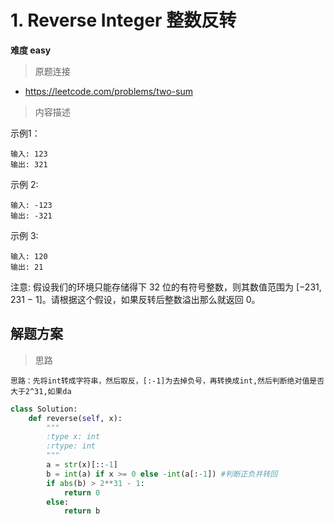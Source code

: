 # 1. Reverse Integer 整数反转 
**难度 easy**
> 原题连接
* https://leetcode.com/problems/two-sum

> 内容描述 

示例1：
```
输入: 123
输出: 321
```
示例 2:
```
输入: -123
输出: -321
```
示例 3:
```
输入: 120
输出: 21
```
注意:
假设我们的环境只能存储得下 32 位的有符号整数，则其数值范围为 [−231,  231 − 1]。请根据这个假设，如果反转后整数溢出那么就返回 0。
## 解题方案
> 思路 
```
思路：先将int转成字符串，然后取反，[:-1]为去掉负号，再转换成int,然后判断绝对值是否大于2^31,如果da
``` 

```python
class Solution:
    def reverse(self, x):
        """
        :type x: int
        :rtype: int
        """
        a = str(x)[::-1] 
        b = int(a) if x >= 0 else -int(a[:-1]) #判断正负并转回
        if abs(b) > 2**31 - 1:
            return 0
        else:
            return b
```

